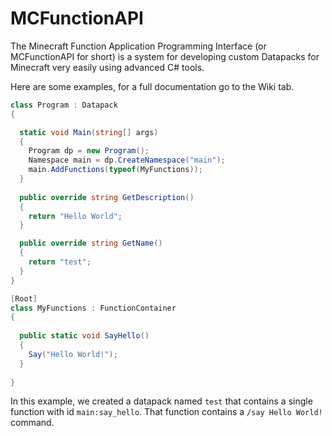 # MCFunctionAPI
The Minecraft Function Application Programming Interface (or MCFunctionAPI for short)
is a system for developing custom Datapacks for Minecraft very easily using advanced C# tools.

Here are some examples, for a full documentation go to the Wiki tab.
```csharp
class Program : Datapack
{

  static void Main(string[] args)
  {
    Program dp = new Program();
    Namespace main = dp.CreateNamespace("main");
    main.AddFunctions(typeof(MyFunctions));
  }
  
  public override string GetDescription()
  {
    return "Hello World";
  }

  public override string GetName()
  {
    return "test";
  }
}

[Root]
class MyFunctions : FunctionContainer
{
  
  public static void SayHello()
  {
    Say("Hello World!");
  }
  
}
```
In this example, we created a datapack named `test` that contains a single function with id `main:say_hello`. That function contains a `/say Hello World!` command.
